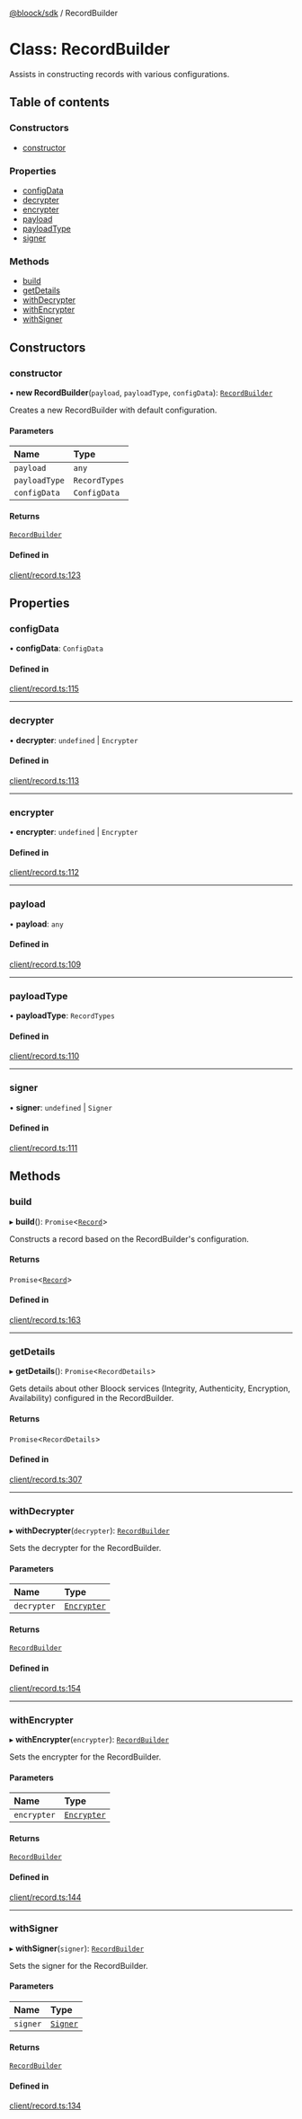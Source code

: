 [@bloock/sdk](../index.md) / RecordBuilder

# Class: RecordBuilder

Assists in constructing records with various configurations.

## Table of contents

### Constructors

- [constructor](RecordBuilder.md#constructor)

### Properties

- [configData](RecordBuilder.md#configdata)
- [decrypter](RecordBuilder.md#decrypter)
- [encrypter](RecordBuilder.md#encrypter)
- [payload](RecordBuilder.md#payload)
- [payloadType](RecordBuilder.md#payloadtype)
- [signer](RecordBuilder.md#signer)

### Methods

- [build](RecordBuilder.md#build)
- [getDetails](RecordBuilder.md#getdetails)
- [withDecrypter](RecordBuilder.md#withdecrypter)
- [withEncrypter](RecordBuilder.md#withencrypter)
- [withSigner](RecordBuilder.md#withsigner)

## Constructors

### constructor

• **new RecordBuilder**(`payload`, `payloadType`, `configData`): [`RecordBuilder`](RecordBuilder.md)

Creates a new RecordBuilder with default configuration.

#### Parameters

| Name | Type |
| :------ | :------ |
| `payload` | `any` |
| `payloadType` | `RecordTypes` |
| `configData` | `ConfigData` |

#### Returns

[`RecordBuilder`](RecordBuilder.md)

#### Defined in

[client/record.ts:123](https://github.com/bloock/bloock-sdk/blob/cf3411f/languages/js/src/client/record.ts#L123)

## Properties

### configData

• **configData**: `ConfigData`

#### Defined in

[client/record.ts:115](https://github.com/bloock/bloock-sdk/blob/cf3411f/languages/js/src/client/record.ts#L115)

___

### decrypter

• **decrypter**: `undefined` \| `Encrypter`

#### Defined in

[client/record.ts:113](https://github.com/bloock/bloock-sdk/blob/cf3411f/languages/js/src/client/record.ts#L113)

___

### encrypter

• **encrypter**: `undefined` \| `Encrypter`

#### Defined in

[client/record.ts:112](https://github.com/bloock/bloock-sdk/blob/cf3411f/languages/js/src/client/record.ts#L112)

___

### payload

• **payload**: `any`

#### Defined in

[client/record.ts:109](https://github.com/bloock/bloock-sdk/blob/cf3411f/languages/js/src/client/record.ts#L109)

___

### payloadType

• **payloadType**: `RecordTypes`

#### Defined in

[client/record.ts:110](https://github.com/bloock/bloock-sdk/blob/cf3411f/languages/js/src/client/record.ts#L110)

___

### signer

• **signer**: `undefined` \| `Signer`

#### Defined in

[client/record.ts:111](https://github.com/bloock/bloock-sdk/blob/cf3411f/languages/js/src/client/record.ts#L111)

## Methods

### build

▸ **build**(): `Promise`\<[`Record`](Record.md)\>

Constructs a record based on the RecordBuilder's configuration.

#### Returns

`Promise`\<[`Record`](Record.md)\>

#### Defined in

[client/record.ts:163](https://github.com/bloock/bloock-sdk/blob/cf3411f/languages/js/src/client/record.ts#L163)

___

### getDetails

▸ **getDetails**(): `Promise`\<`RecordDetails`\>

Gets details about other Bloock services (Integrity, Authenticity, Encryption, Availability) configured in the RecordBuilder.

#### Returns

`Promise`\<`RecordDetails`\>

#### Defined in

[client/record.ts:307](https://github.com/bloock/bloock-sdk/blob/cf3411f/languages/js/src/client/record.ts#L307)

___

### withDecrypter

▸ **withDecrypter**(`decrypter`): [`RecordBuilder`](RecordBuilder.md)

Sets the decrypter for the RecordBuilder.

#### Parameters

| Name | Type |
| :------ | :------ |
| `decrypter` | [`Encrypter`](Encrypter.md) |

#### Returns

[`RecordBuilder`](RecordBuilder.md)

#### Defined in

[client/record.ts:154](https://github.com/bloock/bloock-sdk/blob/cf3411f/languages/js/src/client/record.ts#L154)

___

### withEncrypter

▸ **withEncrypter**(`encrypter`): [`RecordBuilder`](RecordBuilder.md)

Sets the encrypter for the RecordBuilder.

#### Parameters

| Name | Type |
| :------ | :------ |
| `encrypter` | [`Encrypter`](Encrypter.md) |

#### Returns

[`RecordBuilder`](RecordBuilder.md)

#### Defined in

[client/record.ts:144](https://github.com/bloock/bloock-sdk/blob/cf3411f/languages/js/src/client/record.ts#L144)

___

### withSigner

▸ **withSigner**(`signer`): [`RecordBuilder`](RecordBuilder.md)

Sets the signer for the RecordBuilder.

#### Parameters

| Name | Type |
| :------ | :------ |
| `signer` | [`Signer`](Signer.md) |

#### Returns

[`RecordBuilder`](RecordBuilder.md)

#### Defined in

[client/record.ts:134](https://github.com/bloock/bloock-sdk/blob/cf3411f/languages/js/src/client/record.ts#L134)
